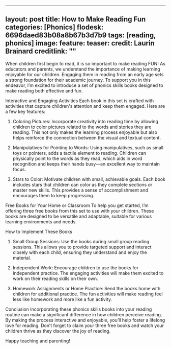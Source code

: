 
---
layout: post
title: How to Make Reading Fun
categories: [Phonics]
flodesk: 6696daed83b08a8b67b3d7b9
tags: [reading, phonics]
image:
  feature: 
  teaser: 
  credit: Laurin Brainard
  creditlink: ""
---
When children first begin to read, it is so important to make reading FUN! As educators and parents, we understand the importance of making learning enjoyable for our children. Engaging them in reading from an early age sets a strong foundation for their academic journey. To support you in this endeavor, I’m excited to introduce a set of phonics skills books designed to make reading both effective and fun.

Interactive and Engaging Activities
Each book in this set is crafted with activities that capture children's attention and keep them engaged. Here are a few key features:

1. Coloring Pictures:
Incorporate creativity into reading time by allowing children to color pictures related to the words and stories they are reading. This not only makes the learning process enjoyable but also helps reinforce the connection between the visual and textual content.

2. Manipulatives for Pointing to Words:
Using manipulatives, such as small toys or pointers, adds a tactile element to reading. Children can physically point to the words as they read, which aids in word recognition and keeps their hands busy—an excellent way to maintain focus.

3. Stars to Color:
Motivate children with small, achievable goals. Each book includes stars that children can color as they complete sections or master new skills. This provides a sense of accomplishment and encourages them to keep progressing.

Free Books for Your Home or Classroom
To help you get started, I’m offering three free books from this set to use with your children. These books are designed to be versatile and adaptable, suitable for various learning environments and needs.

How to Implement These Books
1. Small Group Sessions:
Use the books during small group reading sessions. This allows you to provide targeted support and interact closely with each child, ensuring they understand and enjoy the material.

2. Independent Work:
Encourage children to use the books for independent practice. The engaging activities will make them excited to work on their reading skills on their own.

3. Homework Assignments or Home Practice:
Send the books home with children for additional practice. The fun activities will make reading feel less like homework and more like a fun activity.

Conclusion
Incorporating these phonics skills books into your reading routine can make a significant difference in how children perceive reading. By making the process interactive and enjoyable, you’ll help foster a lifelong love for reading. Don’t forget to claim your three free books and watch your children thrive as they discover the joy of reading.

Happy teaching and parenting!
